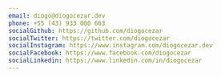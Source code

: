 ```yaml
---
email: diogo@diogocezar.dev
phone: +55 (43) 933 000 663
socialGithub: https://github.com/diogocezar
socialTwitter: https://twitter.com/diogocezar
socialInstagram: https://www.instagram.com/diogocezar.dev
socialFacebook: https://www.facebook.com/diogocezar
socialLinkedin: https://www.linkedin.com/in/diogocezar
---
```

